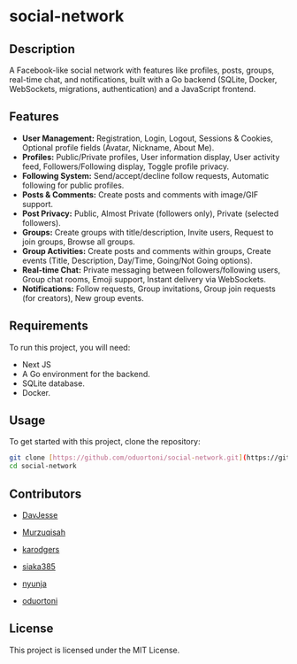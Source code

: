 # social-network

## Description
A Facebook-like social network with features like profiles, posts, groups, real-time chat, and notifications, built with a Go backend (SQLite, Docker, WebSockets, migrations, authentication) and a JavaScript frontend.

## Features
* **User Management:** Registration, Login, Logout, Sessions & Cookies, Optional profile fields (Avatar, Nickname, About Me).
* **Profiles:** Public/Private profiles, User information display, User activity feed, Followers/Following display, Toggle profile privacy.
* **Following System:** Send/accept/decline follow requests, Automatic following for public profiles.
* **Posts & Comments:** Create posts and comments with image/GIF support.
* **Post Privacy:** Public, Almost Private (followers only), Private (selected followers).
* **Groups:** Create groups with title/description, Invite users, Request to join groups, Browse all groups.
* **Group Activities:** Create posts and comments within groups, Create events (Title, Description, Day/Time, Going/Not Going options).
* **Real-time Chat:** Private messaging between followers/following users, Group chat rooms, Emoji support, Instant delivery via WebSockets.
* **Notifications:** Follow requests, Group invitations, Group join requests (for creators), New group events.

## Requirements
To run this project, you will need:
* Next JS
* A Go environment for the backend.
* SQLite database.
* Docker.

## Usage
To get started with this project, clone the repository:
```bash
git clone [https://github.com/oduortoni/social-network.git](https://github.com/oduortoni/social-network.git)
cd social-network
```

## Contributors

* [DavJesse](https://github.com/DavJesse)

* [Murzuqisah](https://github.com/Murzuqisah)

* [karodgers](https://github.com/karodgers)

* [siaka385](https://github.com/siaka385)

* [nyunja](https://github.com/nyunja)

* [oduortoni](https://github.com/oduortoni)

## License

This project is licensed under the MIT License.
